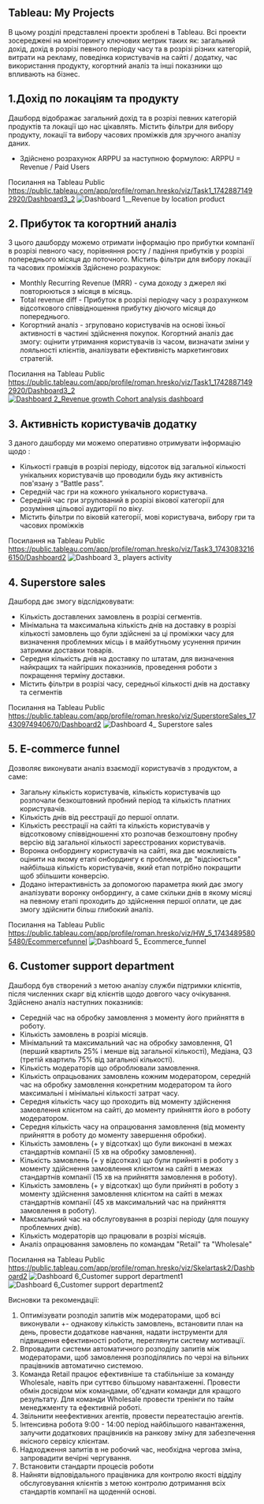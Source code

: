 ## Tableau: My Projects
В цьому розділі представлені проекти зроблені в Tableau. Всі проекти зосереджені на моніторингу ключових метрик таких як: загальний дохід, дохід в розрізі певного періоду часу та в розрізі різних категорій, витрати на рекламу, поведінка користувачів на сайті / додатку, час використання продукту, когортний аналіз та інші показники що впливають на бізнес.

## 1.Дохід по локаціям та продукту
Дашборд відображає загальний дохід та в розрізі певних категорій продуктів та локації що нас цікавлять. Містить фільтри для вибору продукту, локації та вибору часових проміжків для зручного аналізу даних.
- Здійснено розрахунок ARPPU за наступною формулою:
  ARPPU = Revenue / Paid Users


Посилання на Tableau Public 
https://public.tableau.com/app/profile/roman.hresko/viz/Task1_17428871492920/Dashboard3_2
![Dashboard 1__Revenue by location   product](https://github.com/user-attachments/assets/1f1b27c7-ddac-4950-a69d-bca9d3abb4b6)




## 2. Прибуток та когортний аналіз
З цього дашборду можемо отримати інформацію про прибутки компанії в розрізі певного часу, порівняння росту / падіння прибутків у розрізі попереднього місяця до поточного.  Містить фільтри для вибору локації та часових проміжків
Здійснено розрахунок:
 - Monthly Recurring Revenue (MRR) - сума доходу з джерел які повторюються з місяця в місяць.
 - Total revenue diff - Прибуток в розрізі періодчу часу з розрахунком відсоткового співвідношення прибутку діючого місяця до попереднього.
 - Когортний аналіз - згруповано користувачів на основі їхньої активності в частині здійснення покупок. Когортний аналіз дає змогу: оцінити утримання користувачів із часом, визначати зміни у лояльності клієнтів, аналізувати ефективність маркетингових стратегій.
  
Посилання на Tableau Public 
https://public.tableau.com/app/profile/roman.hresko/viz/Task1_17428871492920/Dashboard3_2
[![Dashboard 2_Revenue growth   Cohort analysis dashboard](https://github.com/user-attachments/assets/4bf8be90-662b-4c20-b5e3-6fd6ca8a24d6)](https://public.tableau.com/app/profile/roman.hresko/viz/Task1_17428871492920/Dashboard3_2)



## 3. Активність користувачів додатку
З даного дашборду ми можемо оперативно отримувати інформацію щодо :
- Кількості гравців в розрізі періоду, відсоток від загальної кількості унікальних користувачів що проводили будь яку активність пов'язану з “Battle pass”.
- Середній час гри на кожного унікального користувача.
- Середній час гри згрупований в розрізі вікової категорії для розуміння цільової аудиторії по віку.
- Містить фільтри по віковій категорії, мові користувача, вибору гри та часових проміжків

Посилання на Tableau Public 
https://public.tableau.com/app/profile/roman.hresko/viz/Task3_17430832166150/Dashboard2
![Dashboard 3_ players activity](https://github.com/user-attachments/assets/02754f24-b41a-4c5d-8a19-368e1f994d35)



## 4. Superstore sales
Дашборд дає змогу відслідковувати:
- Кількість доставлених замовлень в розрізі сегментів.
- Мінімальна та максимальна кількість днів на доставку в розрізі кількості замовлень що були здійснені за ці проміжки часу для визначення проблемних місць і в майбутньому усунення причин затримки доставки товарів.
- Середня кількість днів на доставку по штатам, для визначення найкращих та найгірших показників, проведення роботи з покращення терміну доставки.
- Містить фільтри в розрізі часу, середньої кількості днів на доставку та сегментів

Посилання на Tableau Public 
https://public.tableau.com/app/profile/roman.hresko/viz/SuperstoreSales_17430974940670/Dashboard2
![Dashboard 4_ Superstore sales](https://github.com/user-attachments/assets/086cea49-816c-41ea-8736-96964da41ac7)



## 5. E-commerce funnel
Дозволяє виконувати аналіз взаємодії користувачів з продуктом, а саме:
- Загальну кількість користувачів, кількість користувачів що розпочали безкоштовний пробний період та кількість платних користувачів.
- Кількість днів від реєстрації до першої оплати.
- Кількість реєстрації на сайті та кількість користувачів у відсотковому співвідношенні хто розпочав безкоштовну пробну версію від загальної кількості зареєстрованих користувачів.
- Воронка онбордингу користувачів на сайті, яка дає можливість оцінити на якому етапі онбордингу є проблеми, де "відсіюється" найбільша кількість користувачів, який етап потрібно покращити щоб збільшити конверсію.
- Додано інтерактивність за допомогою параметра який дає змогу аналізувати воронку онбордингу, а саме скільки днів в якому місяці на певному етапі проходить до здійснення першої оплати, це дає змогу здійснити більш глибокий аналіз.

Посилання на Tableau Public
https://public.tableau.com/app/profile/roman.hresko/viz/HW_5_17434895805480/Ecommercefunnel
![Dashboard 5_ Ecommerce_funnel](https://github.com/user-attachments/assets/f52a9b05-da8e-4aea-b363-b3ecff537e5b)


## 6. Customer support department
Дашборд був створений з метою аналізу служби підтримки клієнтів, після численних скарг від клієнтів щодо довгого часу очікування.
Здійснено аналіз наступних показників:
- Середній час на обробку замовлення з моменту його прийняття в роботу.
- Кількість замовлень в розрізі місяців.
- Мінімальний та максимальний час на обробку замовлення, Q1 (перший квартиль 25% і менше від загальної кількості), Медіана, Q3 (третій квартиль 75% від загальної кількості).
- Кількість модераторів що оброблювали замовлення.
- Кількість опрацьованих замовлень кожним модератором, середній час на обробку замовлення конкретним модератором та його максимальні і мінімальні кількості затрат часу.
- Середня кількість часу що проходить від моменту здійснення замовлення клієнтом на сайті, до моменту прийняття його в роботу модератором.
- Середня кількість часу на опрацювання замовлення (від моменту прийняття в роботу до моменту завершення обробки).
- Кількість замовлень (+ у відсотках) що були виконані в межах стандартнів компанії (5 хв на обробку замовлення).
- Кількість замовлень (+ у відсотках) що були прийняті в роботу з моменту здійснення замовлення клієнтом на сайті в межах стандартнів компанії (15 хв на прийняття замовлення в роботу).
- Кількість замовлень (+ у відсотках) що були прийняті в роботу з моменту здійснення замовлення клієнтом на сайті в межах стандартнів компанії (45 хв  максимальний час на прийняття замовлення в роботу).
- Максмальний час на обслуговування в розрізі періоду (для пошуку проблемних днів).
- Кількість модераторів що працювали в розрізі місяців.
- Аналіз опрацювання замовлень по командам "Retail" та "Wholesale"


Посилання на Tableau Public
https://public.tableau.com/app/profile/roman.hresko/viz/Skelartask2/Dashboard2
![Dashboard 6_Customer support department1](https://github.com/user-attachments/assets/2c3bb897-b8f8-4524-be61-a083e2867ca5)
![Dashboard 6_Customer support department2](https://github.com/user-attachments/assets/73bbf51a-7eff-478a-a725-b83319fe96aa)

Висновки та рекомендації:
1. Оптимізувати розподіл запитів між модераторами, щоб всі виконували +- однакову кількість замовлень, встановити план на день, провести додаткове навчання, надати інструменти для підвищення ефективності 
роботи, переглянути систему мотивації.
2. Впровадити системи автоматичного розподілу запитів між модераторами, щоб замовлення розподілялись по черзі на вільних працівників автоматично системою.
3. Команда Retail працює ефективніше та стабільніше за команду Wholesale, навіть при суттєво більшому навантаженні. Провести обмін досвідом між командами, об'єднати команди для кращого результату. Для команди Wholesale провести тренінги по тайм менеджменту та ефективній роботі.
4. Звільнити неефективних агентів, провести переатестацію агентів.
5. Інтенсивна робота 9:00 - 14:00 період найбільшого навантаження, залучити додаткових працівників на ранкову зміну для забезпечення якісного сервісу клієнтам.
6. Надходження запитів в не робочий час, необхідна чергова зміна, запровадити вечірні чергування.
7. Встановити стандарти процесів роботи
8. Найняти відповідального працівника для контролю якості відділу обслуговування клієнтів з метою контролю дотримання всіх стандартів компанії на щоденній основі.


